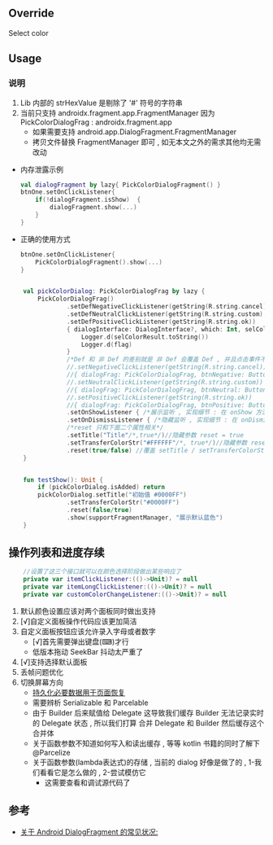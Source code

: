 ## Override

Select color

## Usage

### 说明
1. Lib 内部的 strHexValue 是剔除了 '#' 符号的字符串
2. 当前只支持 androidx.fragment.app.FragmentManager 因为  PickColorDialogFrag : androidx.fragment.app
   - 如果需要支持 android.app.DialogFragment.FragmentManager
   - 拷贝文件替换 FragmentManager 即可 , 如无本文之外的需求其他均无需改动 
- 内存泄露示例
    ```kotlin
    val dialogFragment by lazy{ PickColorDialogFragment() }
    btnOne.setOnClickListener{
        if(!dialogFragment.isShow)  {
            dialogFragment.show(...)
        }
    }
    ```
- 正确的使用方式
    ```kotlin
    btnOne.setOnClickListener{
        PickColorDialogFragment().show(...)
    }
    ```


```kotlin

    val pickColorDialog: PickColorDialogFrag by lazy {
        PickColorDialogFrag()
                .setDefNegativeClickListener(getString(R.string.cancel), null)
                .setDefNeutralClickListener(getString(R.string.custom), null)
                .setDefPositiveClickListener(getString(R.string.ok))
                { dialogInterface: DialogInterface?, which: Int, selColorResult: PickColorResult?, flag: Any? ->
                    Logger.d(selColorResult.toString())
                    Logger.d(flag)
                }
                /*Def 和 非 Def 的差别就是 非 Def 会覆盖 Def , 并且点击事件不会导致 dialog dismiss*/
                //.setNegativeClickListener(getString(R.string.cancel))
                //{ dialogFrag: PickColorDialogFrag, btnNegative: Button, flag: Any? -> /*TODO LOGIC*/}
                //.setNeutralClickListener(getString(R.string.custom))
                //{ dialogFrag: PickColorDialogFrag, btnNeutral: Button, flag: Any? -> /*TODO LOGIC*/}
                //.setPositiveClickListener(getString(R.string.ok))
                //{ dialogFrag: PickColorDialogFrag, btnPositive: Button, flag: Any? -> /*TODO LOGIC*/}
                .setOnShowListener { /*展示监听 , 实现细节 : 在 onShow 方法中调用本回调*/ }
                .setOnDismissListener { /*隐藏监听 , 实现细节 : 在 onDismiss 方法中调用本回调*/ }
                /*reset 只和下面二个属性相关*/
                .setTitle("Title"/*,true*/)//隐藏参数 reset = true
                .setTransferColorStr("#FFFFFF"/*, true*/)//隐藏参数 reset = true
                .reset(true/false) //覆盖 setTitle / setTransferColorStr 中的隐藏参数
    }


    fun testShow(): Unit {
        if (pickColorDialog.isAdded) return
        pickColorDialog.setTitle("初始值 #0000FF")
                .setTransferColorStr("#0000FF")
                .reset(false/true)
                .show(supportFragmentManager, "展示默认蓝色")
    }
```

## 操作列表和进度存续

```kotlin
    //设置了这三个接口就可以在颜色选择阶段做出某些响应了
    private var itemClickListener:(()->Unit)? = null
    private var itemLongClickListener:(()->Unit)? = null
    private var customColorChangeListener:(()->Unit)? = null
```

1. 默认颜色设置应该对两个面板同时做出支持
2. [√]自定义面板操作代码应该更加简洁
3. 自定义面板按钮应该允许录入字母或者数字
    - [√]首先需要弹出键盘(⌨)️才行
    - 低版本拖动 SeekBar 抖动太严重了
4. [√]支持选择默认面板
5. 丢帧问题优化
6. 切换屏幕方向
    - [持久化必要数据用于页面恢复](https://developer.android.com/topic/libraries/architecture/saving-states)
    - 需要辨析 Serializable 和 Parcelable
    - 由于 Builder 后来赋值给 Delegate 这导致我们缓存 Builder 无法记录实时的 Delegate 状态 ,
      所以我们打算 合并 Delegate 和 Builder 然后缓存这个合并体
    - 关于函数参数不知道如何写入和读出缓存 , 等等 kotlin 书籍的同时了解下 @Parcelize
    - 关于函数参数(lambda表达式)的存储 , 当前的 dialog 好像是做了的 , 1-我们看看它是怎么做的 , 2-尝试模仿它
        - 这需要查看和调试源代码了


## 参考
- [关于 Android DialogFragment 的常见状况: ](https://www.cnblogs.com/guanxinjing/p/12044196.html)